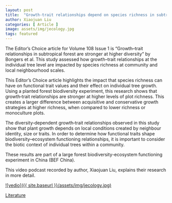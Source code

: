 ```yaml
---
layout: post
title:  "Growth-trait relationships depend on species richness in subtropical forest"
author: Xiaojuan Liu
categories: [ Article ]
image: assets/img/jecology.jpg
tags: featured
---
```


The Editor’s Choice article for Volume 108 Issue 1 is “Growth–trait relationships in subtropical forest are stronger at higher diversity“ by Bongers et al. This study assessed how growth–trait relationships at the individual tree level are impacted by species richness at community and local neighbourhood scales.

This Editor’s Choice article highlights the impact that species richness can have on functional trait values and their effect on individual tree growth. Using a planted forest biodiversity experiment, this research shows that growth‐trait relationships are stronger at higher levels of plot richness. This creates a larger difference between acquisitive and conservative growth strategies at higher richness, when compared to lower richness or monoculture plots.

The diversity‐dependent growth‐trait relationships observed in this study show that plant growth depends on local conditions created by neighbour identity, size or traits. In order to determine how functional traits shape biodiversity–ecosystem functioning relationships, it is important to consider the biotic context of individual trees within a community.

These results are part of a large forest biodiversity-ecosystem functioning experiment in China (BEF China).

This video podcast recorded by author, Xiaojuan Liu, explains their research in more detail.

[![vedio]({{ site.baseurl }}/assets/img/jecology.jpg)](https://www.youtube.com/watch?v=PGjKKOZ4nwY)


[Literature](https://doi.org/10.1111/1365-2745.13242)
